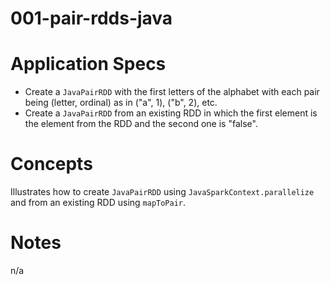 001-pair-rdds-java
==================

# Application Specs
+ Create a `JavaPairRDD` with the first letters of the alphabet with each pair being (letter, ordinal) as in ("a", 1), ("b", 2), etc.
+ Create a `JavaPairRDD` from an existing RDD in which the first element is the element from the RDD and the second one is "false".

# Concepts
Illustrates how to create `JavaPairRDD` using `JavaSparkContext.parallelize` and from an existing RDD using `mapToPair`.


# Notes
n/a